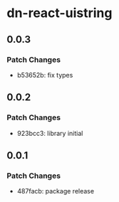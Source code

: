 # dn-react-uistring

## 0.0.3

### Patch Changes

- b53652b: fix types

## 0.0.2

### Patch Changes

- 923bcc3: library initial

## 0.0.1

### Patch Changes

- 487facb: package release
